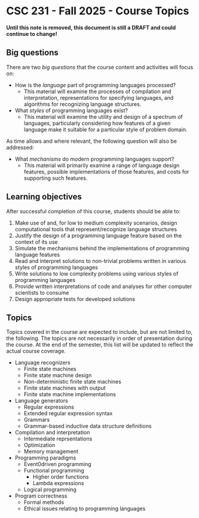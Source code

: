 # CSC 231 - Fall 2025 - Course Topics

**Until this note is removed, this document is still a DRAFT and could continue to change!**

## Big questions 

There are two *big questions* that the course content and activities will focus on:

* How is the *language* part of programming languages processed?
	* This material will examine the processes of compilation and interpretation, representations for specifying languages, and algorithms for recognizing language structures.
* What *styles* of programming languages exist?
	* This material will examine the utility and design of a spectrum of languages, particularly considering how features of a given language make it suitable for a particular style of problem domain.

As time allows and where relevant, the following question will also be addressed: 

* What *mechanisms* do modern programming languages support?
	* This material will primarily examine a range of language design features, possible implementations of those features, and costs for supporting such features.

## Learning objectives

After successful completion of this course, students should be able to:

1. Make use of and, for low to medium complexity scenarios, design computational tools that represent/recognize language structures
2. Justify the design of a programming language feature based on the context of its use
3. Simulate the mechanisms behind the implementations of programming language features
4. Read and interpret solutions to non-trivial problems written in various styles of programming languages
5. Write solutions to low complexity problems using various styles of programming languages
6. Provide written interpretations of code and analyses for other computer scientists to consume
7. Design appropriate tests for developed solutions

## Topics
Topics covered in the course are expected to include, but are not limited to, the following. The topics are not necessarily in order of presentation during the course.
At the end of the semester, this list will be updated to reflect the actual course coverage.

* Language recognizers
  * Finite state machines
  * Finite state machine design
  * Non-deterministic finite state machines
  * Finite state machines with output
  * Finite state machine implementations
* Language generators
  * Regular expressions
  * Extended regular expression syntax
  * Grammars
  * Grammar-based inductive data structure definitions
* Compilation and interpretation
  * Intermediate reprsentations
  * Optimization
  * Memory management
* Programming paradigms
  * Event0driven programming
  * Functional programming
    * Higher order functions
    * Lambda expressions
  * Logical programming
* Program correctness
  * Formal methods
  * Ethical issues relating to programming languages
